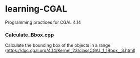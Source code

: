 # learning-CGAL
Programming practices for CGAL 4.14
### Calculate_Bbox.cpp
Calculate the bounding box of the objects in a range
(https://doc.cgal.org/4.14/Kernel_23/classCGAL_1_1Bbox__3.html)


